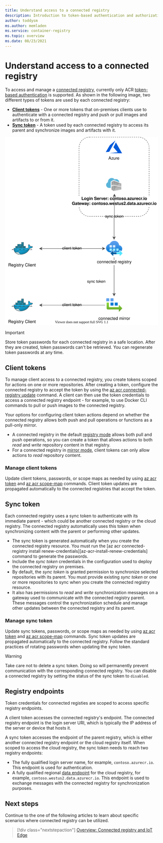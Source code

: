 ```yaml
---
title: Understand access to a connected registry
description: Introduction to token-based authentication and authorization for connected registries in Azure Container Registry
author: toddysm
ms.author: memladen
ms.service: container-registry
ms.topic: overview
ms.date: 08/23/2021
---
```


# Understand access to a connected registry

To access and manage a [connected registry](intro-connected-registry.md), currently only ACR [token-based authentication](container-registry-repository-scoped-permissions.md) is supported. As shown in the following image, two different types of tokens are used by each connected registry:

* [**Client tokens**](#client-token) - One or more tokens that on-premises clients use to authenticate with a connected registry and push or pull images and artifacts to or from it.
* [**Sync token**](#sync-token) - A token used by each connected registry to access its parent and synchronize images and artifacts with it.

![Connected registry authentication verview](media/connected-registry/connected-registry-authentication-overview.svg)

> [!IMPORTANT]
> Store token passwords for each connected registry in a safe location. After they are created, token passwords can't be retrieved. You can regenerate token passwords at any time.

## Client tokens

To manage client access to a connected registry, you create tokens scoped for actions on one or more repositories. After creating a token, configure the connected registry to accept the token by using the [az acr connected-registry update](/cli/azure/acr/connected-registry#az_acr_connected_registry_update) command. A client can then use the token credentials to access a connected registry endpoint - for example, to use Docker CLI commands to pull or push images to the connected registry.

Your options for configuring client token actions depend on whether the connected registry allows both push and pull operations or functions as a pull-only mirror. 
* A connected registry in the default [registry mode](intro-connected-registry.md#modes) allows both pull and push operations, so you can create a token that allows actions to both *read* and *write* repository content in that registry. 
* For a connected registry in [mirror mode](intro-connected-registry.md#modes), client tokens can only allow actions to *read* repository content.

### Manage client tokens

Update client tokens, passwords, or scope maps as needed by using [az acr token](/cli/az/acr#az_acr_token) and [az acr scope-map](/cli/az/acr#az_acr_scope-map) commands. Client token updates are propagated automatically to the connected registries that accept the token.

## Sync token

Each connected registry uses a sync token to authenticate with its immediate parent - which could be another connected registry or the cloud registry. The connected registry automatically uses this token when synchronizing content with the parent or performing other updates. 

* The sync token is generated automatically when you create the connected registry resource. You must run the [az acr connected-registry install renew-credentials][az-acr-install-renew-credentials] command to generate the passwords.
* Include the *sync token* credentials in the configuration used to deploy the connected registry on premises. 
* By default, the *sync token* is granted permission to synchronize selected repositories with its parent. You must provide existing *sync token* or one or more repositories to sync when you create the connected registry resource.
* It also has permissions to *read* and *write* synchronization messages on a gateway used to communicate with the connected registry parent. These messages control the synchronization schedule and manage other updates between the connected registry and its parent.

### Manage sync token

Update sync tokens, passwords, or scope maps as needed by using [az acr token](/cli/az/acr#az_acr_token) and [az acr scope-map](/cli/az/acr#az_acr_scope-map) commands. Sync token updates are propagated automatically to the connected registry. Follow the standard practices of rotating passwords when updating the sync token.

> [!WARNING]
> Take care not to delete a sync token. Doing so will permanently prevent communication with the corresponding connected registry. You can disable a connected registry by setting the status of the sync token to `disabled`. 

## Registry endpoints

Token credentials for connected registies are scoped to access specific registry endpoints. 

A client token accesses the connected registry's endpoint. The connected registry endpoint is the login server URI, which is typically the IP address of the server or device that hosts it.

A sync token accesses the endpoint of the parent registry, which is either another connected registry endpoint or the cloud registry itself. When scoped to access the cloud registry, the sync token needs to reach two registry endpoints:

- The fully qualified login server name, for example, `contoso.azurecr.io`. This endpoint is used for authentication.
- A fully qualified regional [data endpoint](container-registry-firewall-access-rules.md#enable-dedicated-data-endpoints) for the cloud registry, for example, `contoso.westus2.data.azurecr.io`. This endpoint is used to exchange messages with the connected registry for synchronization purposes. 

## Next steps

Continue to the one of the following articles to learn about specific scenarios where connected registry can be utilized.

> [!div class="nextstepaction"]
> [Overview: Connected registry and IoT Edge][overview-connected-registry-and-iot-edge]

<!-- LINKS - internal -->
[az-acr-connected-registry-update]: /cli/azure/acr/connected-registry#az_acr_connected_registry_update
[az-acr-connected-registry-install-renew-credentials]: /cli/azure/acr/connected-registry/install#az_acr_connected_registry_install_renew_credentials
[overview-connected-registry-and-iot-edge]:overview-connected-registry-and-iot-edge.md
[repository-scoped-permissions]: container-registry-repository-scoped-permissions.md

